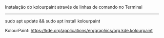 Instalação do kolourpaint através de linhas de comando no Terminal

____________________

sudo apt update && sudo apt install kolourpaint

KolourPaint: https://kde.org/applications/en/graphics/org.kde.kolourpaint
